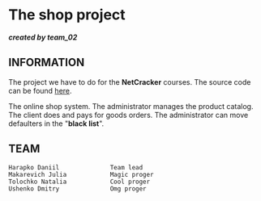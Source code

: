 # The shop project
***created by team_02***


## INFORMATION

The project we have to do for the **NetCracker** courses.
The source code can be found [here](https://github.com/NCMINSKTRAININGS/team_02).

The online shop system. The administrator manages the product catalog. The client does and pays for goods orders. The administrator can move defaulters in the "**black list**".


## TEAM

    Harapko Daniil              Team lead
    Makarevich Julia            Magic proger
    Tolochko Natalia            Cool proger
    Ushenko Dmitry              Omg proger